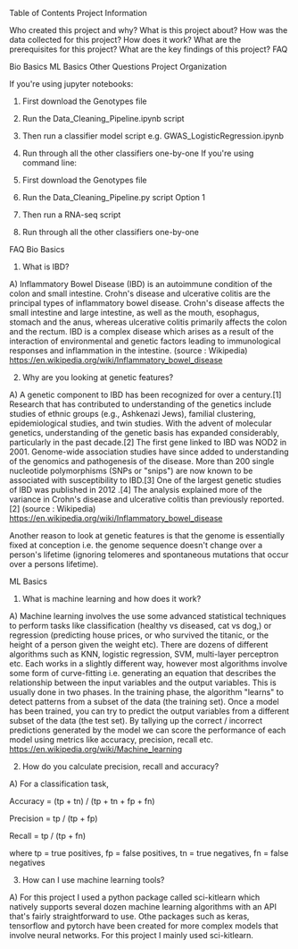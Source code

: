 Table of Contents
Project Information

Who created this project and why?
What is this project about?
How was the data collected for this project?
How does it work?
What are the prerequisites for this project?
What are the key findings of this project?
FAQ

Bio Basics
ML Basics
Other Questions
Project Organization

If you're using jupyter notebooks:

1) First download the Genotypes file
2) Run the Data_Cleaning_Pipeline.ipynb script
3) Then run a classifier model script e.g. GWAS_LogisticRegression.ipynb
4) Run through all the other classifiers one-by-one
If you're using command line:

1) First download the Genotypes file
2) Run the Data_Cleaning_Pipeline.py script
Option 1
3) Then run a RNA-seq script 
4) Run through all the other classifiers one-by-one

FAQ
Bio Basics
1) What is IBD?

A) Inflammatory Bowel Disease (IBD) is an autoimmune condition of the colon and small intestine. Crohn's disease and ulcerative colitis are the principal types of inflammatory bowel disease. Crohn's disease affects the small intestine and large intestine, as well as the mouth, esophagus, stomach and the anus, whereas ulcerative colitis primarily affects the colon and the rectum. IBD is a complex disease which arises as a result of the interaction of environmental and genetic factors leading to immunological responses and inflammation in the intestine. (source : Wikipedia) https://en.wikipedia.org/wiki/Inflammatory_bowel_disease

2) Why are you looking at genetic features?

A) A genetic component to IBD has been recognized for over a century.[1] Research that has contributed to understanding of the genetics include studies of ethnic groups (e.g., Ashkenazi Jews), familial clustering, epidemiological studies, and twin studies. With the advent of molecular genetics, understanding of the genetic basis has expanded considerably, particularly in the past decade.[2] The first gene linked to IBD was NOD2 in 2001. Genome-wide association studies have since added to understanding of the genomics and pathogenesis of the disease. More than 200 single nucleotide polymorphisms (SNPs or "snips") are now known to be associated with susceptibility to IBD.[3] One of the largest genetic studies of IBD was published in 2012 .[4] The analysis explained more of the variance in Crohn's disease and ulcerative colitis than previously reported.[2] (source : Wikipedia) https://en.wikipedia.org/wiki/Inflammatory_bowel_disease

Another reason to look at genetic features is that the genome is essentially fixed at conception i.e. the genome sequence doesn't change over a person's lifetime (ignoring telomeres and spontaneous mutations that occur over a persons lifetime).

ML Basics
1) What is machine learning and how does it work?

A) Machine learning involves the use some advanced statistical techniques to perform tasks like classification (healthy vs diseased, cat vs dog,) or regression (predicting house prices, or who survived the titanic, or the height of a person given the weight etc). There are dozens of different algorithms such as KNN, logistic regression, SVM, multi-layer perceptron etc. Each works in a slightly different way, however most algorithms involve some form of curve-fitting i.e. generating an equation that describes the relationship between the input variables and the output variables. This is usually done in two phases. In the training phase, the algorithm "learns" to detect patterns from a subset of the data (the training set). Once a model has been trained, you can try to predict the output variables from a different subset of the data (the test set). By tallying up the correct / incorrect predictions generated by the model we can score the performance of each model using metrics like accuracy, precision, recall etc. https://en.wikipedia.org/wiki/Machine_learning

2) How do you calculate precision, recall and accuracy?

A) For a classification task,

Accuracy = (tp + tn) / (tp + tn + fp + fn)

Precision = tp / (tp + fp)

Recall = tp / (tp + fn)

where tp = true positives, fp = false positives, tn = true negatives, fn = false negatives

3) How can I use machine learning tools?

A) For this project I used a python package called sci-kitlearn which natively supports several dozen machine learning algorithms with an API that's fairly straightforward to use. Othe packages such as keras, tensorflow and pytorch have been created for more complex models that involve neural networks. For this project I mainly used sci-kitlearn.
